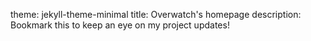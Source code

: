theme: jekyll-theme-minimal
title: Overwatch's homepage
description: Bookmark this to keep an eye on my project updates!
